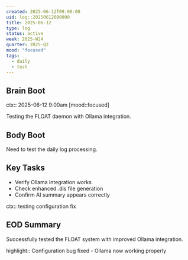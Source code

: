 ```yaml
---
created: 2025-06-12T09:00:00
uid: log::20250612090000
title: 2025-06-12
type: log
status: active
week: 2025-W24
quarter: 2025-Q2
mood: "focused"
tags:
  - daily
  - test
---
```


## Brain Boot

ctx:: 2025-06-12 9:00am [mood::focused]

Testing the FLOAT daemon with Ollama integration.

## Body Boot

Need to test the daily log processing.

## Key Tasks

- Verify Ollama integration works
- Check enhanced .dis file generation
- Confirm AI summary appears correctly

ctx:: testing configuration fix

## EOD Summary

Successfully tested the FLOAT system with improved Ollama integration.

highlight:: Configuration bug fixed - Ollama now working properly